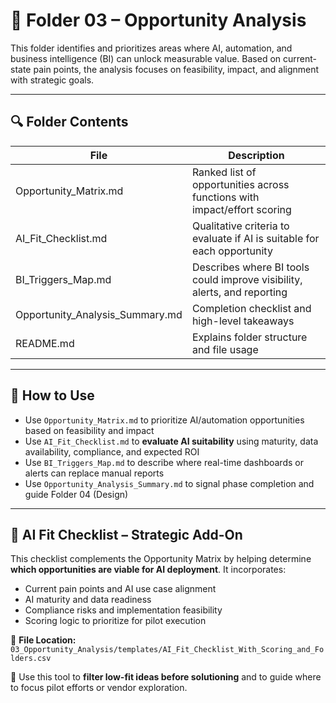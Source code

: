 
# 📁 Folder 03 – Opportunity Analysis

This folder identifies and prioritizes areas where AI, automation, and business intelligence (BI) can unlock measurable value. Based on current-state pain points, the analysis focuses on feasibility, impact, and alignment with strategic goals.

---

## 🔍 Folder Contents

| File                         | Description                                                                 |
|------------------------------|-----------------------------------------------------------------------------|
| Opportunity_Matrix.md        | Ranked list of opportunities across functions with impact/effort scoring   |
| AI_Fit_Checklist.md          | Qualitative criteria to evaluate if AI is suitable for each opportunity    |
| BI_Triggers_Map.md           | Describes where BI tools could improve visibility, alerts, and reporting   |
| Opportunity_Analysis_Summary.md | Completion checklist and high-level takeaways                        |
| README.md                    | Explains folder structure and file usage                                   |

---

## 🧠 How to Use

- Use `Opportunity_Matrix.md` to prioritize AI/automation opportunities based on feasibility and impact
- Use `AI_Fit_Checklist.md` to **evaluate AI suitability** using maturity, data availability, compliance, and expected ROI
- Use `BI_Triggers_Map.md` to describe where real-time dashboards or alerts can replace manual reports
- Use `Opportunity_Analysis_Summary.md` to signal phase completion and guide Folder 04 (Design)

---

## 📌 AI Fit Checklist – Strategic Add-On

This checklist complements the Opportunity Matrix by helping determine **which opportunities are viable for AI deployment**. It incorporates:

- Current pain points and AI use case alignment
- AI maturity and data readiness
- Compliance risks and implementation feasibility
- Scoring logic to prioritize for pilot execution

📂 **File Location:** `03_Opportunity_Analysis/templates/AI_Fit_Checklist_With_Scoring_and_Folders.csv`

🧭 Use this tool to **filter low-fit ideas before solutioning** and to guide where to focus pilot efforts or vendor exploration.
